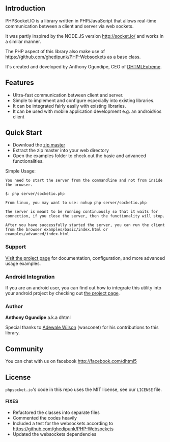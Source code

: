 ## Introduction
PHPSocket.IO is a library written in PHP/JavaScript that allows real-time communication between a client and server via web sockets.

It was partly inspired by the NODE.JS version http://socket.io/ and works in a similar manner.

The PHP aspect of this library also make use of https://github.com/ghedipunk/PHP-Websockets as a base class.


It's created and developed by Anthony Ogundipe, CEO of [DHTMLExtreme](http://www.africoders.com).

## Features
* Ultra-fast communication between client and server.
* Simple to implement and configure especially into existing libraries.
* It can be integrated fairly easily with existing libraries.
* It can be used with mobile application development e.g. an android/ios client


## Quick Start
* Download the [zip master](https://github.com/dhtml/phpsocket.io/archive/master.zip)
* Extract the zip master into your web directory
* Open the examples folder to check out the basic and advanced functionalities.


Simple Usage:

```
You need to start the server from the commandline and not from inside the browser.

$: php server/socketio.php

From linux, you may want to use: nohup php server/socketio.php 

The server is meant to be running continuously so that it waits for connection, if you close the server, then the functionality will stop.

After you have successfully started the server, you can run the client from the browser examples/basic/index.html or examples/advanced/index.html

```

### Support
[Visit the project page](http://dhtml.github.io/phpsocket.io/) for documentation, configuration, and more advanced usage examples. 

### Android Integration
If you are an android user, you can find out how to integrate this utility into your android project by checking out [the project page](http://dhtml.github.io/phpsocket.io#android).

### Author

**Anthony Ogundipe** a.k.a dhtml

Special thanks to <a href="https://www.facebook.com/wasconet">Adewale Wilson</a> (wasconet) for his contributions to this library.

## Community
You can chat with us on facebook http://facebook.com/dhtml5 


## License

`phpsocket.io`'s code in this repo uses the MIT license, see our `LICENSE` file.


#### FIXES

 * Refactored the classes into separate files
 * Commented the codes heavily
 * Included a test for the websockets according to https://github.com/ghedipunk/PHP-Websockets
 * Updated the websockets dependencies